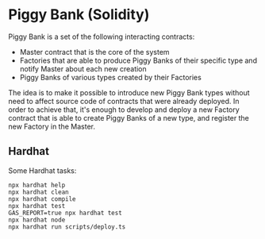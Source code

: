 # Piggy Bank (Solidity)

Piggy Bank is a set of the following interacting contracts:
* Master contract that is the core of the system
* Factories that are able to produce Piggy Banks of their specific type and notify Master about each new creation
* Piggy Banks of various types created by their Factories

The idea is to make it possible to introduce new Piggy Bank types without need to affect source code of contracts that were already deployed. In order to achieve that, it's enough to develop and deploy a new Factory contract that is able to create Piggy Banks of a new type, and register the new Factory in the Master.

## Hardhat

Some Hardhat tasks:

```shell
npx hardhat help
npx hardhat clean
npx hardhat compile
npx hardhat test
GAS_REPORT=true npx hardhat test
npx hardhat node
npx hardhat run scripts/deploy.ts
```
